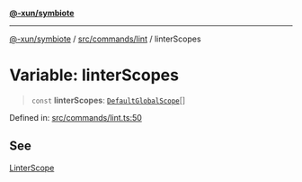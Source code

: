 [**@-xun/symbiote**](../../../../README.md)

***

[@-xun/symbiote](../../../../README.md) / [src/commands/lint](../README.md) / linterScopes

# Variable: linterScopes

> `const` **linterScopes**: [`DefaultGlobalScope`](../../../configure/enumerations/DefaultGlobalScope.md)[]

Defined in: [src/commands/lint.ts:50](https://github.com/Xunnamius/symbiote/blob/5aba0025b9a2417f80cab078fc2ddb0b25903903/src/commands/lint.ts#L50)

## See

[LinterScope](../../../configure/enumerations/DefaultGlobalScope.md)
